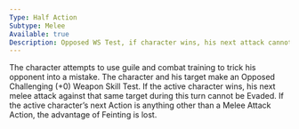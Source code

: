 ```yaml
---
Type: Half Action
Subtype: Melee
Available: true
Description: Opposed WS Test, if character wins, his next attack cannot be Dodged or Parried.
---
```


The character attempts to use guile and combat training to trick his opponent into a mistake. The character and his target make an Opposed Challenging (+0) Weapon Skill Test. If the active character wins, his next melee attack against that same target during this turn cannot be Evaded. If the active character’s next Action is anything other than a Melee Attack Action, the advantage of Feinting is lost.